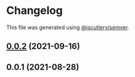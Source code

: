 # Changelog

This file was generated using [@jscutlery/semver](https://github.com/jscutlery/semver).

## [0.0.2](https://github.com/chronark/libs/compare/env-0.0.1...env-0.0.2) (2021-09-16)

## 0.0.1 (2021-08-28)
